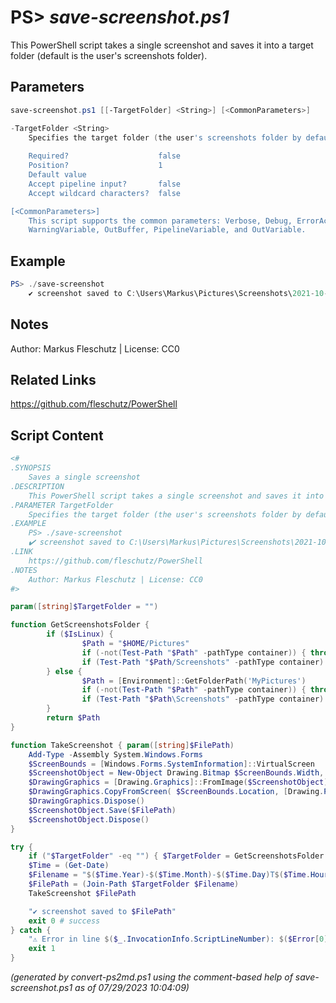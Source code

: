 PS> *save-screenshot.ps1*
====================

This PowerShell script takes a single screenshot and saves it into a target folder (default is the user's screenshots folder).

Parameters
----------
```powershell
save-screenshot.ps1 [[-TargetFolder] <String>] [<CommonParameters>]

-TargetFolder <String>
    Specifies the target folder (the user's screenshots folder by default)
    
    Required?                    false
    Position?                    1
    Default value                
    Accept pipeline input?       false
    Accept wildcard characters?  false

[<CommonParameters>]
    This script supports the common parameters: Verbose, Debug, ErrorAction, ErrorVariable, WarningAction, 
    WarningVariable, OutBuffer, PipelineVariable, and OutVariable.
```

Example
-------
```powershell
PS> ./save-screenshot
	✔️ screenshot saved to C:\Users\Markus\Pictures\Screenshots\2021-10-10T14-33-22.png

```

Notes
-----
Author: Markus Fleschutz | License: CC0

Related Links
-------------
https://github.com/fleschutz/PowerShell

Script Content
--------------
```powershell
<#
.SYNOPSIS
	Saves a single screenshot
.DESCRIPTION
	This PowerShell script takes a single screenshot and saves it into a target folder (default is the user's screenshots folder).
.PARAMETER TargetFolder
	Specifies the target folder (the user's screenshots folder by default)
.EXAMPLE
	PS> ./save-screenshot
 	✔️ screenshot saved to C:\Users\Markus\Pictures\Screenshots\2021-10-10T14-33-22.png
.LINK
	https://github.com/fleschutz/PowerShell
.NOTES
	Author: Markus Fleschutz | License: CC0
#>

param([string]$TargetFolder = "")

function GetScreenshotsFolder {
        if ($IsLinux) {
                $Path = "$HOME/Pictures"
                if (-not(Test-Path "$Path" -pathType container)) { throw "Pictures folder at $Path doesn't exist (yet)"}
                if (Test-Path "$Path/Screenshots" -pathType container) { $Path = "$Path/Screenshots" }
        } else {
                $Path = [Environment]::GetFolderPath('MyPictures')
                if (-not(Test-Path "$Path" -pathType container)) { throw "Pictures folder at $Path doesn't exist (yet)" }
                if (Test-Path "$Path\Screenshots" -pathType container) { $Path = "$Path\Screenshots" }
        }
        return $Path
}

function TakeScreenshot { param([string]$FilePath)
	Add-Type -Assembly System.Windows.Forms            
	$ScreenBounds = [Windows.Forms.SystemInformation]::VirtualScreen
	$ScreenshotObject = New-Object Drawing.Bitmap $ScreenBounds.Width, $ScreenBounds.Height
	$DrawingGraphics = [Drawing.Graphics]::FromImage($ScreenshotObject)
	$DrawingGraphics.CopyFromScreen( $ScreenBounds.Location, [Drawing.Point]::Empty, $ScreenBounds.Size)
	$DrawingGraphics.Dispose()
	$ScreenshotObject.Save($FilePath)
	$ScreenshotObject.Dispose()
}

try {
	if ("$TargetFolder" -eq "") { $TargetFolder = GetScreenshotsFolder }
	$Time = (Get-Date)
	$Filename = "$($Time.Year)-$($Time.Month)-$($Time.Day)T$($Time.Hour)-$($Time.Minute)-$($Time.Second).png"
	$FilePath = (Join-Path $TargetFolder $Filename)
	TakeScreenshot $FilePath

	"✔️ screenshot saved to $FilePath"
	exit 0 # success
} catch {
	"⚠️ Error in line $($_.InvocationInfo.ScriptLineNumber): $($Error[0])"
	exit 1
}
```

*(generated by convert-ps2md.ps1 using the comment-based help of save-screenshot.ps1 as of 07/29/2023 10:04:09)*
